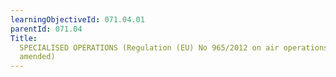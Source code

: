```yaml
---
learningObjectiveId: 071.04.01
parentId: 071.04
Title:
  SPECIALISED OPERATIONS (Regulation (EU) No 965/2012 on air operations, as
  amended)
---
```



